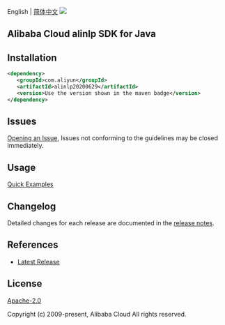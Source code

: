 English | [简体中文](README-CN.md)
![](https://aliyunsdk-pages.alicdn.com/icons/AlibabaCloud.svg)

## Alibaba Cloud alinlp SDK for Java

## Installation

```xml
<dependency>
   <groupId>com.aliyun</groupId>
   <artifactId>alinlp20200629</artifactId>
   <version>Use the version shown in the maven badge</version>
</dependency>
```

## Issues
[Opening an Issue](https://github.com/aliyun/alibabacloud-java-sdk/issues/new), Issues not conforming to the guidelines may be closed immediately.

## Usage
[Quick Examples](https://github.com/aliyun/alibabacloud-java-sdk/blob/master/docs/0-Examples-EN.md#quick-examples)

## Changelog
Detailed changes for each release are documented in the [release notes](./ChangeLog.txt).

## References
* [Latest Release](https://github.com/aliyun/alibabacloud-java-sdk/)

## License
[Apache-2.0](http://www.apache.org/licenses/LICENSE-2.0)

Copyright (c) 2009-present, Alibaba Cloud All rights reserved.